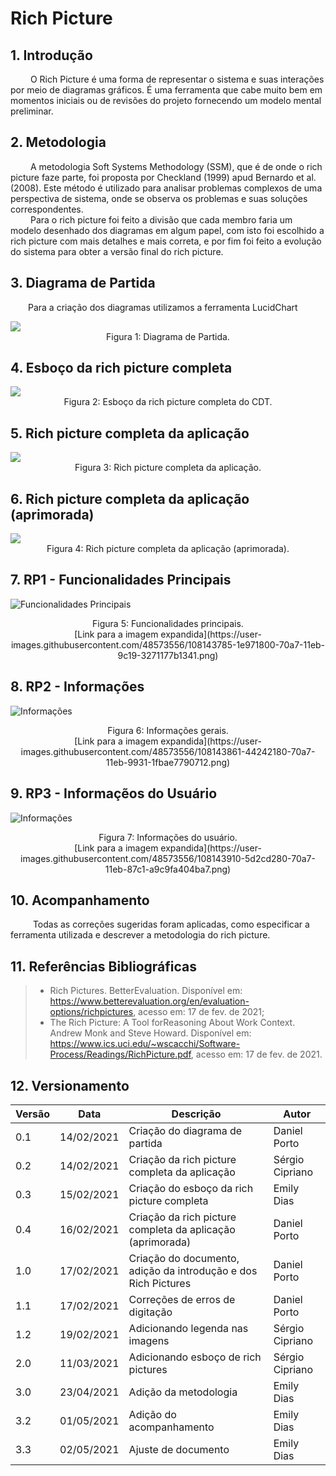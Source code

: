 # Rich Picture

## 1. Introdução

&emsp;&emsp; O Rich Picture é uma forma de representar o sistema e suas interações por meio de diagramas gráficos. É uma ferramenta que cabe muito bem em momentos iniciais ou de revisões do projeto fornecendo um modelo mental preliminar.

## 2. Metodologia
&emsp;&emsp; A metodologia Soft Systems Methodology (SSM), que é de onde o rich picture faze parte, foi proposta por Checkland (1999) apud Bernardo et al. (2008). Este método é utilizado para analisar problemas complexos de uma perspectiva de sistema, onde se observa os problemas e suas soluções correspondentes.<br>
&emsp;&emsp; Para o rich picture foi feito a divisão que cada membro faria um modelo desenhado dos diagramas em algum papel, com isto foi escolhido a rich picture com mais detalhes e mais correta, e por fim foi feito a evolução do sistema para obter a versão final do rich picture.

## 3. Diagrama de Partida

&emsp;&emsp;Para a criação dos diagramas utilizamos a ferramenta LucidChart

<img src="../../assets/rich_pictures/diagrama_de_partida.png">
<center>Figura 1: Diagrama de Partida.</center>

## 4. Esboço da rich picture completa

<img src="../../assets/rich_pictures/esboco.jpg">
<center>Figura 2: Esboço da rich picture completa do CDT.</center>

## 5. Rich picture completa da aplicação

<img src="../../assets/rich_pictures/richPictureCompletaAplicacao.jpg">
<center>Figura 3: Rich picture completa da aplicação.</center>

## 6. Rich picture completa da aplicação (aprimorada)

<img src="../../assets/rich_pictures/richPictureCompletaAplicacaoAprimorada.jpg">
<center>Figura 4: Rich picture completa da aplicação (aprimorada).</center>

## 7. RP1 - Funcionalidades Principais

![Funcionalidades Principais](https://user-images.githubusercontent.com/48573556/108143785-1e971800-70a7-11eb-9c19-3271177b1341.png)
<center>Figura 5: Funcionalidades principais.</center>
<center>[Link para a imagem expandida](https://user-images.githubusercontent.com/48573556/108143785-1e971800-70a7-11eb-9c19-3271177b1341.png)</center>

## 8. RP2 - Informações

![Informações](https://user-images.githubusercontent.com/48573556/108143861-44242180-70a7-11eb-9931-1fbae7790712.png)
<center>Figura 6: Informações gerais.</center>
<center>[Link para a imagem expandida](https://user-images.githubusercontent.com/48573556/108143861-44242180-70a7-11eb-9931-1fbae7790712.png)</center>

## 9. RP3 - Informaçẽos do Usuário

![Informações](https://user-images.githubusercontent.com/48573556/108143910-5d2cd280-70a7-11eb-87c1-a9c9fa404ba7.png)
<center>Figura 7: Informações do usuário.</center>
<center>[Link para a imagem expandida](https://user-images.githubusercontent.com/48573556/108143910-5d2cd280-70a7-11eb-87c1-a9c9fa404ba7.png)</center>

## 10. Acompanhamento
&emsp; &emsp; Todas as correções sugeridas foram aplicadas, como especificar a ferramenta utilizada e descrever a metodologia do rich picture.

## 11. Referências Bibliográficas

> - Rich Pictures. BetterEvaluation. Disponível em: https://www.betterevaluation.org/en/evaluation-options/richpictures, acesso em: 17 de fev. de 2021;
>  - The Rich Picture: A Tool forReasoning About Work Context. Andrew Monk and Steve Howard. Disponível em: https://www.ics.uci.edu/~wscacchi/Software-Process/Readings/RichPicture.pdf, acesso em: 17 de fev. de 2021.

## 12. Versionamento
|Versão|Data|Descrição|Autor|
|----|------|---------|-----|
|0.1|14/02/2021|Criação do diagrama de partida|Daniel Porto|
|0.2|14/02/2021|Criação da rich picture completa da aplicação|Sérgio Cipriano|
|0.3|15/02/2021|Criação do esboço da rich picture completa|Emily Dias|
|0.4|16/02/2021|Criação da rich picture completa da aplicação (aprimorada)|Daniel Porto|
|1.0|17/02/2021|Criação do documento, adição da introdução e dos Rich Pictures|Daniel Porto|
|1.1|17/02/2021|Correções de erros de digitação|Daniel Porto|
|1.2|19/02/2021|Adicionando legenda nas imagens|Sérgio Cipriano|
|2.0|11/03/2021|Adicionando esboço de rich pictures|Sérgio Cipriano|
|3.0|23/04/2021|Adição da metodologia|Emily Dias|
|3.2|01/05/2021|Adição do acompanhamento|Emily Dias|
|  3.3   | 02/05/2021 | Ajuste de documento | Emily Dias |
